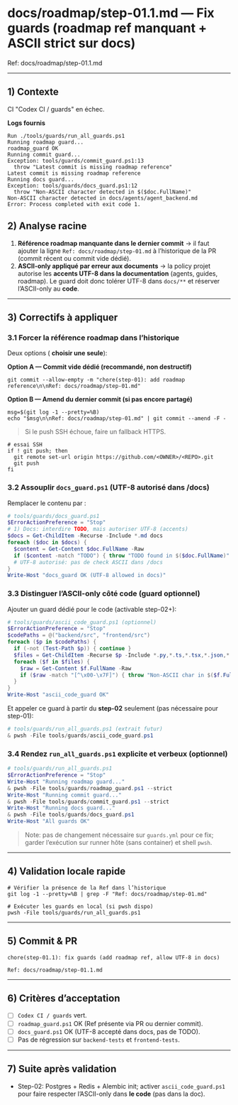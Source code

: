 # docs/roadmap/step-01.1.md — Fix guards (roadmap ref manquant + ASCII strict sur docs)

Ref: docs/roadmap/step-01.1.md

---

## 1) Contexte
CI "Codex CI / guards" en échec.

**Logs fournis**
```
Run ./tools/guards/run_all_guards.ps1
Running roadmap guard...
roadmap_guard OK
Running commit guard...
Exception: tools/guards/commit_guard.ps1:13
  throw "Latest commit is missing roadmap reference"
Latest commit is missing roadmap reference
Running docs guard...
Exception: tools/guards/docs_guard.ps1:12
  throw "Non-ASCII character detected in $($doc.FullName)"
Non-ASCII character detected in docs/agents/agent_backend.md
Error: Process completed with exit code 1.
```

## 2) Analyse racine
1) **Référence roadmap manquante dans le dernier commit** → il faut ajouter la ligne `Ref: docs/roadmap/step-01.md` à l’historique de la PR (commit récent ou commit vide dédié).
2) **ASCII-only appliqué par erreur aux documents** → la policy projet autorise les **accents UTF-8 dans la documentation** (agents, guides, roadmap). Le guard doit donc tolérer UTF-8 dans `docs/**` et réserver l’ASCII-only au **code**.

---

## 3) Correctifs à appliquer

### 3.1 Forcer la référence roadmap dans l’historique
Deux options (
**choisir une seule**):

**Option A — Commit vide dédié (recommandé, non destructif)**
```
git commit --allow-empty -m "chore(step-01): add roadmap reference\n\nRef: docs/roadmap/step-01.md"
```

**Option B — Amend du dernier commit (si pas encore partagé)**
```
msg=$(git log -1 --pretty=%B)
echo "$msg\n\nRef: docs/roadmap/step-01.md" | git commit --amend -F -
```

> Si le push SSH échoue, faire un fallback HTTPS.
```
# essai SSH
if ! git push; then
  git remote set-url origin https://github.com/<OWNER>/<REPO>.git
  git push
fi
```

### 3.2 Assouplir `docs_guard.ps1` (UTF-8 autorisé dans /docs)
Remplacer le contenu par :
```ps1
# tools/guards/docs_guard.ps1
$ErrorActionPreference = "Stop"
# 1) Docs: interdire TODO, mais autoriser UTF-8 (accents)
$docs = Get-ChildItem -Recurse -Include *.md docs
foreach ($doc in $docs) {
  $content = Get-Content $doc.FullName -Raw
  if ($content -match "TODO") { throw "TODO found in $($doc.FullName)" }
  # UTF-8 autorisé: pas de check ASCII dans /docs
}
Write-Host "docs_guard OK (UTF-8 allowed in docs)"
```

### 3.3 Distinguer l’ASCII-only côté **code** (guard optionnel)
Ajouter un guard dédié pour le code (activable step-02+):
```ps1
# tools/guards/ascii_code_guard.ps1 (optionnel)
$ErrorActionPreference = "Stop"
$codePaths = @("backend/src", "frontend/src")
foreach ($p in $codePaths) {
  if (-not (Test-Path $p)) { continue }
  $files = Get-ChildItem -Recurse $p -Include *.py,*.ts,*.tsx,*.json,*.yml,*.yaml,*.ps1
  foreach ($f in $files) {
    $raw = Get-Content $f.FullName -Raw
    if ($raw -match "[^\x00-\x7F]") { throw "Non-ASCII char in $($f.FullName)" }
  }
}
Write-Host "ascii_code_guard OK"
```
Et appeler ce guard à partir du **step-02** seulement (pas nécessaire pour step-01):
```ps1
# tools/guards/run_all_guards.ps1 (extrait futur)
& pwsh -File tools/guards/ascii_code_guard.ps1
```

### 3.4 Rendez `run_all_guards.ps1` explicite et verbeux (optionnel)
```ps1
# tools/guards/run_all_guards.ps1
$ErrorActionPreference = "Stop"
Write-Host "Running roadmap guard..."
& pwsh -File tools/guards/roadmap_guard.ps1 --strict
Write-Host "Running commit guard..."
& pwsh -File tools/guards/commit_guard.ps1 --strict
Write-Host "Running docs guard..."
& pwsh -File tools/guards/docs_guard.ps1
Write-Host "All guards OK"
```

> Note: pas de changement nécessaire sur `guards.yml` pour ce fix; garder l’exécution sur runner hôte (sans container) et shell `pwsh`.

---

## 4) Validation locale rapide
```
# Vérifier la présence de la Ref dans l’historique
git log -1 --pretty=%B | grep -F "Ref: docs/roadmap/step-01.md"

# Exécuter les guards en local (si pwsh dispo)
pwsh -File tools/guards/run_all_guards.ps1
```

---

## 5) Commit & PR
```
chore(step-01.1): fix guards (add roadmap ref, allow UTF-8 in docs)

Ref: docs/roadmap/step-01.1.md
```

---

## 6) Critères d’acceptation
- [ ] `Codex CI / guards` vert.
- [ ] `roadmap_guard.ps1` OK (Ref présente via PR ou dernier commit).
- [ ] `docs_guard.ps1` OK (UTF-8 accepté dans docs, pas de TODO).
- [ ] Pas de régression sur `backend-tests` et `frontend-tests`.

---

## 7) Suite après validation
- Step-02: Postgres + Redis + Alembic init; activer `ascii_code_guard.ps1` pour faire respecter l’ASCII-only dans **le code** (pas dans la doc).

